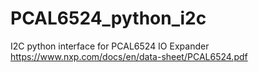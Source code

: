 # PCAL6524_python_i2c

I2C python interface for PCAL6524 IO Expander https://www.nxp.com/docs/en/data-sheet/PCAL6524.pdf

